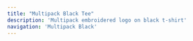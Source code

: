 ```yaml
---
title: "Multipack Black Tee"
description: 'Multipack embroidered logo on black t-shirt'
navigation: 'Multipack Black'
---
```

